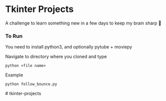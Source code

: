 # Tkinter Projects
A challenge to learn something new in a few days to keep my brain sharp 🤺

### To Run
You need to install python3, and optionally pytube + moviepy 

Navigate to directory where you cloned and type  
```
python <file name>
```

Example
```
python follow_bounce.py
```
#   t k i n t e r - p r o j e c t s  
 